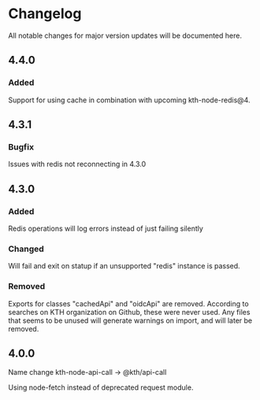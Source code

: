 # Changelog

All notable changes for major version updates will be documented here.

## 4.4.0

### Added

Support for using cache in combination with upcoming kth-node-redis@4.

## 4.3.1

### Bugfix

Issues with redis not reconnecting in 4.3.0

## 4.3.0

### Added

Redis operations will log errors instead of just failing silently

### Changed

Will fail and exit on statup if an unsupported "redis" instance is passed.

### Removed

Exports for classes "cachedApi" and "oidcApi" are removed. According to searches on KTH organization on Github, these were never used.
Any files that seems to be unused will generate warnings on import, and will later be removed.

## 4.0.0

Name change kth-node-api-call -> @kth/api-call

Using node-fetch instead of deprecated request module.

